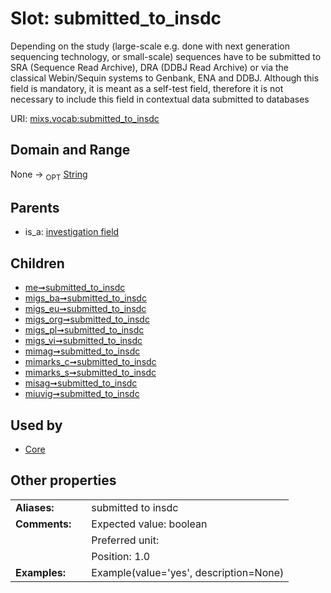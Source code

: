 
# Slot: submitted_to_insdc


Depending on the study (large-scale e.g. done with next generation sequencing technology, or small-scale) sequences have to be submitted to SRA (Sequence Read Archive), DRA (DDBJ Read Archive) or via the classical Webin/Sequin systems to Genbank, ENA and DDBJ. Although this field is mandatory, it is meant as a self-test field, therefore it is not necessary to include this field in contextual data submitted to databases

URI: [mixs.vocab:submitted_to_insdc](https://w3id.org/mixs/vocab/submitted_to_insdc)


## Domain and Range

None ->  <sub>OPT</sub> [String](types/String.md)

## Parents

 *  is_a: [investigation field](investigation_field.md)

## Children

 *  [me➞submitted_to_insdc](me_submitted_to_insdc.md)
 *  [migs_ba➞submitted_to_insdc](migs_ba_submitted_to_insdc.md)
 *  [migs_eu➞submitted_to_insdc](migs_eu_submitted_to_insdc.md)
 *  [migs_org➞submitted_to_insdc](migs_org_submitted_to_insdc.md)
 *  [migs_pl➞submitted_to_insdc](migs_pl_submitted_to_insdc.md)
 *  [migs_vi➞submitted_to_insdc](migs_vi_submitted_to_insdc.md)
 *  [mimag➞submitted_to_insdc](mimag_submitted_to_insdc.md)
 *  [mimarks_c➞submitted_to_insdc](mimarks_c_submitted_to_insdc.md)
 *  [mimarks_s➞submitted_to_insdc](mimarks_s_submitted_to_insdc.md)
 *  [misag➞submitted_to_insdc](misag_submitted_to_insdc.md)
 *  [miuvig➞submitted_to_insdc](miuvig_submitted_to_insdc.md)

## Used by

 * [Core](Core.md)

## Other properties

|  |  |  |
| --- | --- | --- |
| **Aliases:** | | submitted to insdc |
| **Comments:** | | Expected value: boolean |
|  | | Preferred unit:  |
|  | | Position: 1.0 |
| **Examples:** | | Example(value='yes', description=None) |

